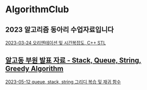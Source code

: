 # AlgorithmClub
2023 알고리즘 동아리 수업자료입니다
---
[2023-03-24 오리엔테이션 및 시간복잡도, C++ STL](https://github.com/s53809/AlgorithmClub/blob/main/1%ED%9A%8C%EC%B0%A8/%EC%95%8C%EA%B3%A0%EB%A6%AC%EC%A6%98%20%EB%8F%99%EC%95%84%EB%A6%AC%201%ED%9A%8C%EC%B0%A8.pdf)

[알고동 부원 발표 자료 - Stack, Queue, String, Greedy Algorithm](https://github.com/s53809/AlgorithmClub/tree/main/1%ED%9A%8C%EC%B0%A8/%ED%95%99%EC%83%9D%EB%B0%9C%ED%91%9C%EC%9E%90%EB%A3%8C)
---

[2023-05-12 queue, stack, string 그리디 복습 및 재귀 함수](https://github.com/s53809/AlgorithmClub/blob/main/2%ED%9A%8C%EC%B0%A8/%EC%95%8C%EA%B3%A0%EB%8F%992%EC%B0%A8%EC%8B%9C.pdf)
